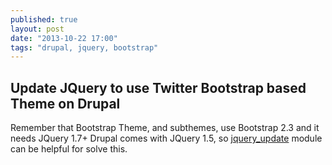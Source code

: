 ```yaml
---
published: true
layout: post
date: "2013-10-22 17:00"
tags: "drupal, jquery, bootstrap"
---
```


## Update JQuery to use Twitter Bootstrap based Theme on Drupal

Remember that Bootstrap Theme, and subthemes, use Bootstrap 2.3 and it needs JQuery 1.7+
Drupal comes with JQuery 1.5, so [jquery_update](https://drupal.org/project/jquery_update) module can be helpful for solve this.
